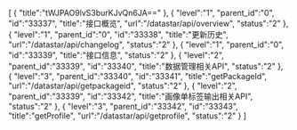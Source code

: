 [
	{
		"title":"tWJPAO9lvS3burKJvQn6JA=="
	},
	{
		"level":"1",
		"parent_id":"0",
		"id":"33337",
		"title":"接口概览",
		"url":"/datastar/api/overview",
		"status":"2"
	},
	{
		"level":"1",
		"parent_id":"0",
		"id":"33338",
		"title":"更新历史",
		"url":"/datastar/api/changelog",
		"status":"2"
	},
	{
		"level":"1",
		"parent_id":"0",
		"id":"33339",
		"title":"接口信息",
		"status":"2"
	},
	{
		"level":"2",
		"parent_id":"33339",
		"id":"33340",
		"title":"数据管理相关API",
		"status":"2"
	},
	{
		"level":"3",
		"parent_id":"33340",
		"id":"33341",
		"title":"getPackageId",
		"url":"/datastar/api/getpackageid",
		"status":"2"
	},
	{
		"level":"2",
		"parent_id":"33339",
		"id":"33342",
		"title":"画像单标签输出相关API",
		"status":"2"
	},
	{
		"level":"3",
		"parent_id":"33342",
		"id":"33343",
		"title":"getProfile",
		"url":"/datastar/api/getprofile",
		"status":"2"
	}
]